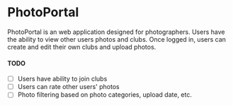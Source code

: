 # PhotoPortal
PhotoPortal is an web application designed for photographers. 
Users have the ability to view other users photos and clubs. Once logged in, users can create and edit their own clubs and upload photos. 

#### TODO
- [ ] Users have ability to join clubs
- [ ] Users can rate other users' photos
- [ ] Photo filtering based on photo categories, upload date, etc.
